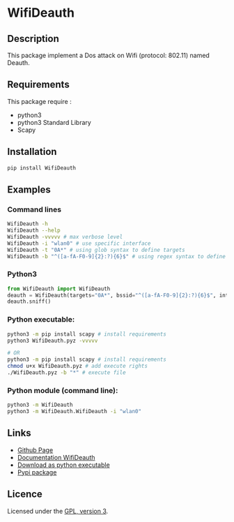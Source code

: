 # WifiDeauth

## Description
This package implement a Dos attack on Wifi (protocol: 802.11) named Deauth.

## Requirements
This package require :
 - python3
 - python3 Standard Library
 - Scapy

## Installation
```bash
pip install WifiDeauth
```

## Examples

### Command lines
```bash
WifiDeauth -h
WifiDeauth --help
WifiDeauth -vvvvv # max verbose level
WifiDeauth -i "wlan0" # use specific interface
WifiDeauth -t "0A*" # using glob syntax to define targets
WifiDeauth -b "^([a-fA-F0-9]{2}:?){6}$" # using regex syntax to define BSSID
```

### Python3
```python
from WifiDeauth import WifiDeauth
deauth = WifiDeauth(targets="0A*", bssid="^([a-fA-F0-9]{2}:?){6}$", interface="wlan0", debug=5)
deauth.sniff()
```

### Python executable:
```bash
python3 -m pip install scapy # install requirements
python3 WifiDeauth.pyz -vvvvv

# OR
python3 -m pip install scapy # install requirements
chmod u+x WifiDeauth.pyz # add execute rights
./WifiDeauth.pyz -b "*" # execute file
```

### Python module (command line):

```bash
python3 -m WifiDeauth
python3 -m WifiDeauth.WifiDeauth -i "wlan0"
```

## Links
 - [Github Page](https://github.com/mauricelambert/WifiDeauth)
 - [Documentation WifiDeauth](https://mauricelambert.github.io/info/python/security/WifiDeauth/WifiDeauth.html)
 - [Download as python executable](https://mauricelambert.github.io/info/python/security/WifiDeauth.pyz)
 - [Pypi package](https://pypi.org/project/WifiDeauth/)

## Licence
Licensed under the [GPL, version 3](https://www.gnu.org/licenses/).